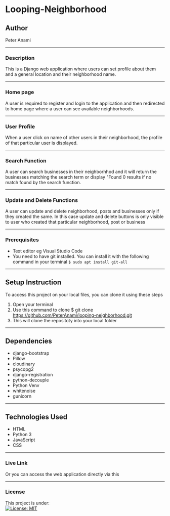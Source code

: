 # Looping-Neighborhood
## Author
Peter Anami
*****
### Description
This is a Django web application where users can set profile about them and a general location and their neighborhood name. 
*****
### Home page
A user is required to register and login to the application and then redirected to home page where a user can see available neighborhoods. 
*****
### User Profile
When a user click on name of other users in their neighborhood, the profile of that particular user is displayed.
*****
### Search Function
A user can search businesses in their neighborhhod and it will return the businesses matching the search term or display "Found 0 results if no match found by the search function.
*****
### Update and Delete Functions
A user can update and delete neighborhood, posts and businesses only if they created the same. In this case update and delete buttons is only visible to user who created that particular neighborhood, post or business
*****
### Prerequisites
* Text editor eg Visual Studio Code
* You need to have git installed. You can install it with the following command in your terminal
`$ sudo apt install git-all`
*****
## Setup Instruction
To access this project on your local files, you can clone it using these steps
1. Open your terminal
1. Use this command to clone $ git clone https://github.com/PeterAnami/looping-neighborhood.git
1. This will clone the repositoty into your local folder
*****
## Dependencies
* django-bootstrap
* Pillow
* cloudinary
* psycopg2
* django-registration
* python-decouple
* Python Venv
* whitenoise
* gunicorn
*****
## Technologies Used
* HTML
* Python 3
* JavaScript
* CSS
******
### Live Link
Or you can access the web application directly via this 
*****
### License
This project is under:  
[![License: MIT](https://img.shields.io/badge/License-MIT-yellow.svg)](/LICENSE)

